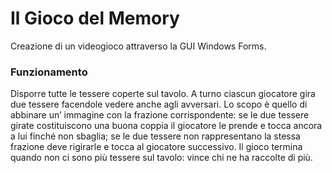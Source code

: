 # Il Gioco del Memory
Creazione di un videogioco attraverso la GUI Windows Forms.

### Funzionamento

Disporre tutte le tessere coperte sul tavolo.  A turno ciascun giocatore gira due tessere facendole vedere anche agli avversari. 
Lo scopo è quello di abbinare un’ immagine con la frazione corrispondente: se le due tessere girate costituiscono una buona coppia il giocatore le prende e tocca ancora a lui finché non sbaglia; se le due tessere non rappresentano la stessa frazione deve rigirarle e tocca al giocatore successivo.
Il gioco termina quando non ci sono più tessere sul tavolo: vince chi ne ha raccolte di più.  
